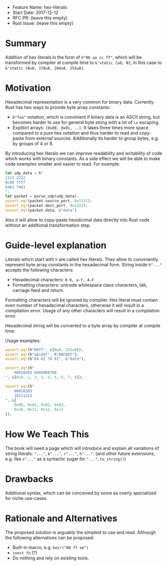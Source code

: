 - Feature Name: hex-literals
- Start Date: 2017-12-12
- RFC PR: (leave this empty)
- Rust Issue: (leave this empty)

# Summary
[summary]: #summary

Addition of hex literals in the form of `h"00 aa cc ff"`, which will be
transformed by compiler at compile time to `&'static [u8; N]`, in this case to
`&'static [0u8, 170u8, 204u8, 255u8]`.

# Motivation
[motivation]: #motivation

Hexadecimal representation is a very common for binary data. Currently Rust has
two ways to provide byte array constants:
- `b"foo"` notation, which is convinient if binary data is an ASCII string,
but becomes harder to use for general byte string with a lot of `\x` escaping.
- Explitict arrays: `[0x00, 0x01, ..]`. It takes three times more
space compared to a pure hex notation and thus harder to read and copy-paste
from external sources. Additionally its harder to group bytes, e.g. by groups
of 4 or 8.

By introducing hex literals we can improve readability and writability of code which
works with binary constants. As a side effect we will be able to make code
examples smaller and easier to read. For example:

```Rust
let udp_data = h"
1111 2222
0c00 ffff
6461 7461
";
let packet = parse_udp(udp_data);
assert_eq!(packet.source_port, 0x1111);
assert_eq!(packet.dest_port, 0x2222);
assert_eq!(packet.data, b"data")
```

Also it will allow to copy-paste hexidicimal data directly into Rust code without
an additional transformation step.

# Guide-level explanation
[guide-level-explanation]: #guide-level-explanation

Literals which start with `h` are called hex literals. They allow to
conviniently represent byte array constants in the hexadecimal form. String
inside `h"..."` accepts the following characters:

- Hexadecimal characters: `0-9, a-f, A-F`
- Formatting characters: unicode whitespace class characters, tab, carriage feed and return.

Formatting characters will be ignored by compiler. Hex literal must contain even
number of hexadecimal characters, otherwise it will result in a compilation
error. Usage of any other characters will result in a compilation error.

Hexadecimal string will be converted to a byte array by compiler at compile time.

Usage examples:
```Rust
assert_eq!(h"00ff", &[0u8, 255u8]);
assert_eq!(h"abcdef", h"ABCDEF");
assert_eq!(h"64 61 74 61", b"data");

assert_eq!(h"
    00010203 0405060708
", &[0u8, 1, 2, 3, 4, 5, 6, 7, 8]);

assert_eq!(h"
    00010203
    10111213
", &[
    0x00, 0x01, 0x02, 0x03,
    0x10, 0x11, 0x12, 0x13
]);
```


# How We Teach This
[how-we-teach-this]: #how-we-teach-this
The book will need a page which will introduce and explain all variations of
string literals: `"..."`, `b"..."`, `r"..."`, `h"..."`. (and other future
extensions, e.g. like `s"..."` as a syntactic sugar for `"...".to_string()`)

# Drawbacks
[drawbacks]: #drawbacks

Additional syntax, which can be conceived by some as overly specialized for
niche use-cases.

# Rationale and Alternatives
[alternatives]: #alternatives

The proposed solution is arguably the simplest to use and read. Although
the following alternatives can be proposed:

- Built-in macro, e.g. `hex!("00 ff ee")`
- `const fn` (?)
- Do nothing and rely on existing tools.
